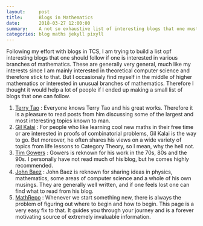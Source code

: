 ```yaml
---
layout:     post
title:      Blogs in Mathematics
date:       2018-03-27 12:00:00
summary:    A not so exhaustive list of interesting blogs that one must follow
categories: blog maths jekyll pixyll
---
```


Following my effort with blogs in TCS, I am trying to build a list opf interesting blogs that one should follow if one is interested in various branches of mathematics. These are generally very general, much like my interests since I am mainly interested in theoretical computer science and therefore stick to that. But I occasionaly find myself in the middle of higher mathematics or interested in unusual branches of mathematics. Therefore I thought it would help a lot of people if I
ended up making a small list of blogs that one can follow.

1. [Terry Tao](https://terrytao.wordpress.com/) : Everyone knows Terry Tao and his great works. Therefore it is a pleasure to read posts from him discussing some of the largest and most interesting topics known to man. 
2. [Gil Kalai](https://gilkalai.wordpress.com) : For people who like learning cool new maths in their free time or are interested in proofs of combinatorial problems, Gil Kalai is the way to go. But moreover, he often shares his views on a wide variety of topics from life lessons to Category Theory, so I mean, why the hell not.
3. [Tim Gowers](https://gowers.wordpress.com/) : Gowers is reknown for his work in the 70s, 80s and the 90s. I personally have not read much of his blog, but he comes highly recommended.
4. [John Baez](http://math.ucr.edu/home/baez/) : John Baez is reknown for sharing ideas in physics, mathematics, some areas of computer science and a whole of his own musings. They are generally well written, and if one feels lost one can find what to read from his blog. 
5. [MathRepo](https://www.ocf.berkeley.edu/~abhishek/chicmath.htm) : Whenever we start something new, there is always the problem of figuring out where to begin and how to begin. This page is a very easy fix to that. It guides you through your journey and is a forever motivating source of extremely invaluable information.

